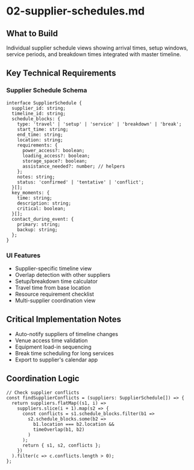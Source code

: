# 02-supplier-schedules.md

## What to Build

Individual supplier schedule views showing arrival times, setup windows, service periods, and breakdown times integrated with master timeline.

## Key Technical Requirements

### Supplier Schedule Schema

```
interface SupplierSchedule {
  supplier_id: string;
  timeline_id: string;
  schedule_blocks: {
    type: 'travel' | 'setup' | 'service' | 'breakdown' | 'break';
    start_time: string;
    end_time: string;
    location: string;
    requirements: {
      power_access?: boolean;
      loading_access?: boolean;
      storage_space?: boolean;
      assistance_needed?: number; // helpers
    };
    notes: string;
    status: 'confirmed' | 'tentative' | 'conflict';
  }[];
  key_moments: {
    time: string;
    description: string;
    critical: boolean;
  }[];
  contact_during_event: {
    primary: string;
    backup: string;
  };
}
```

### UI Features

- Supplier-specific timeline view
- Overlap detection with other suppliers
- Setup/breakdown time calculator
- Travel time from base location
- Resource requirement checklist
- Multi-supplier coordination view

## Critical Implementation Notes

- Auto-notify suppliers of timeline changes
- Venue access time validation
- Equipment load-in sequencing
- Break time scheduling for long services
- Export to supplier's calendar app

## Coordination Logic

```
// Check supplier conflicts
const findSupplierConflicts = (suppliers: SupplierSchedule[]) => {
  return suppliers.flatMap((s1, i) => 
    suppliers.slice(i + 1).map(s2 => {
      const conflicts = s1.schedule_blocks.filter(b1 => 
        s2.schedule_blocks.some(b2 => 
          b1.location === b2.location &&
          timeOverlap(b1, b2)
        )
      );
      return { s1, s2, conflicts };
    })
  ).filter(c => c.conflicts.length > 0);
};
```